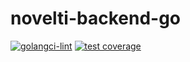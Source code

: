 # novelti-backend-go
[![golangci-lint](https://github.com/keeley1/novelti-backend-go/actions/workflows/golangci-lint.yml/badge.svg?branch=main&event=push)](https://github.com/keeley1/novelti-backend-go/actions/workflows/golangci-lint.yml) [![test coverage](https://github.com/keeley1/novelti-backend-go/actions/workflows/test_coverage.yml/badge.svg?branch=main&event=push)](https://github.com/keeley1/novelti-backend-go/actions/workflows/test_coverage.yml)
